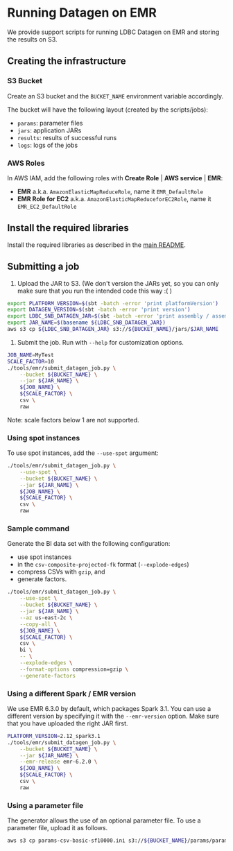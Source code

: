 # Running Datagen on EMR

We provide support scripts for running LDBC Datagen on EMR and storing the results on S3.

## Creating the infrastructure

### S3 Bucket

Create an S3 bucket and the `BUCKET_NAME` environment variable accordingly.

The bucket will have the following layout (created by the scripts/jobs):

- `params`: parameter files
- `jars`: application JARs
- `results`: results of successful runs
- `logs`: logs of the jobs

### AWS Roles

In AWS IAM, add the following roles with **Create Role** | **AWS service** | **EMR**:

* **EMR** a.k.a. `AmazonElasticMapReduceRole`, name it `EMR_DefaultRole`
* **EMR Role for EC2** a.k.a. `AmazonElasticMapReduceforEC2Role`, name it `EMR_EC2_DefaultRole`

## Install the required libraries

Install the required libraries as described in the [main README](../../README.md#install-python-tools).

## Submitting a job

1. Upload the JAR to S3. (We don't version the JARs yet, so you can only make sure that you run the intended code this way :( )

```bash
export PLATFORM_VERSION=$(sbt -batch -error 'print platformVersion')
export DATAGEN_VERSION=$(sbt -batch -error 'print version')
export LDBC_SNB_DATAGEN_JAR=$(sbt -batch -error 'print assembly / assemblyOutputPath')
export JAR_NAME=$(basename ${LDBC_SNB_DATAGEN_JAR})
aws s3 cp ${LDBC_SNB_DATAGEN_JAR} s3://${BUCKET_NAME}/jars/$JAR_NAME
```

1. Submit the job. Run with `--help` for customization options.

```bash
JOB_NAME=MyTest
SCALE_FACTOR=10
./tools/emr/submit_datagen_job.py \
    --bucket ${BUCKET_NAME} \
    --jar ${JAR_NAME} \
    ${JOB_NAME} \
    ${SCALE_FACTOR} \
    csv \
    raw
```

Note: scale factors below 1 are not supported.

### Using spot instances

To use spot instances, add the `--use-spot` argument:

```bash
./tools/emr/submit_datagen_job.py \
    --use-spot \
    --bucket ${BUCKET_NAME} \
    --jar ${JAR_NAME} \
    ${JOB_NAME} \
    ${SCALE_FACTOR} \
    csv \
    raw
```

### Sample command

Generate the BI data set with the following configuration:

* use spot instances
* in the `csv-composite-projected-fk` format (`--explode-edges`)
* compress CSVs with `gzip`, and
* generate factors.

```bash
./tools/emr/submit_datagen_job.py \
    --use-spot \
    --bucket ${BUCKET_NAME} \
    --jar ${JAR_NAME} \
    --az us-east-2c \
    --copy-all \
    ${JOB_NAME} \
    ${SCALE_FACTOR} \
    csv \
    bi \
    -- \
    --explode-edges \
    --format-options compression=gzip \
    --generate-factors
```

### Using a different Spark / EMR version

We use EMR 6.3.0 by default, which packages Spark 3.1. You can use a different version by specifying it with the `--emr-version` option.
Make sure that you have uploaded the right JAR first.

```bash
PLATFORM_VERSION=2.12_spark3.1
./tools/emr/submit_datagen_job.py \
    --bucket ${BUCKET_NAME} \
    --jar ${JAR_NAME} \
    --emr-release emr-6.2.0 \
    ${JOB_NAME} \
    ${SCALE_FACTOR} \
    csv \
    raw
```

### Using a parameter file

The generator allows the use of an optional parameter file. To use a parameter file, upload it as follows.

```bash
aws s3 cp params-csv-basic-sf10000.ini s3://${BUCKET_NAME}/params/params-csv-basic-sf10000.ini
```
